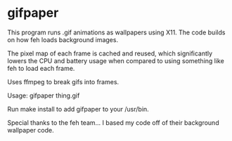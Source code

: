 # gifpaper

This program runs .gif animations as wallpapers using X11. The code builds on how
feh loads background images.

The pixel map of each frame is cached and reused, which significantly lowers the
CPU and battery usage when compared to using something like feh to load each frame.

Uses ffmpeg to break gifs into frames. 

Usage: gifpaper thing.gif

Run make install to add gifpaper to your /usr/bin.

Special thanks to the feh team... I based my code off of their background wallpaper code.
